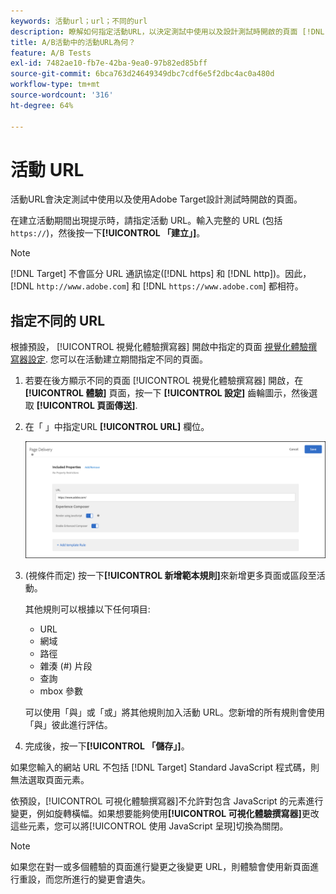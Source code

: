 ```yaml
---
keywords: 活動url；url；不同的url
description: 瞭解如何指定活動URL，以決定測試中使用以及設計測試時開啟的頁面 [!DNL Adobe Target].
title: A/B活動中的活動URL為何？
feature: A/B Tests
exl-id: 7482ae10-fb7e-42ba-9ea0-97b82ed85bff
source-git-commit: 6bca763d24649349dbc7cdf6e5f2dbc4ac0a480d
workflow-type: tm+mt
source-wordcount: '316'
ht-degree: 64%

---
```


# 活動 URL

活動URL會決定測試中使用以及使用Adobe Target設計測試時開啟的頁面。

在建立活動期間出現提示時，請指定活動 URL。輸入完整的 URL (包括 `https://`)，然後按一下&#x200B;**[!UICONTROL 「建立」]**。

>[!NOTE]
>
>[!DNL Target] 不會區分 URL 通訊協定([!DNL https] 和 [!DNL http])。因此，[!DNL `http://www.adobe.com`] 和 [!DNL `https://www.adobe.com`] 都相符。

## 指定不同的 URL

根據預設， [!UICONTROL 視覺化體驗撰寫器] 開啟中指定的頁面 [視覺化體驗撰寫器設定](/help/main/administrating-target/visual-experience-composer-set-up.md). 您可以在活動建立期間指定不同的頁面。

1. 若要在後方顯示不同的頁面 [!UICONTROL 視覺化體驗撰寫器] 開啟，在 **[!UICONTROL 體驗]** 頁面，按一下 **[!UICONTROL 設定]** 齒輪圖示，然後選取 **[!UICONTROL 頁面傳送]**.

1. 在「 」中指定URL **[!UICONTROL URL]** 欄位。

   ![頁面傳送對話方塊](/help/main/c-activities/t-test-ab/t-test-create-ab/assets/url-config-new.png)

1. (視條件而定) 按一下&#x200B;**[!UICONTROL 新增範本規則]**&#x200B;來新增更多頁面或區段至活動。

   其他規則可以根據以下任何項目:

   * URL
   * 網域
   * 路徑
   * 雜湊 (#) 片段
   * 查詢
   * mbox 參數

   可以使用「與」或「或」將其他規則加入活動 URL。您新增的所有規則會使用「與」彼此進行評估。

1. 完成後，按一下&#x200B;**[!UICONTROL 「儲存」]**。

如果您輸入的網站 URL 不包括 [!DNL Target] Standard JavaScript 程式碼，則無法選取頁面元素。

依預設，[!UICONTROL 可視化體驗撰寫器]不允許對包含 JavaScript 的元素進行變更，例如旋轉橫幅。如果想要能夠使用&#x200B;**[!UICONTROL 可視化體驗撰寫器]**&#x200B;更改這些元素，您可以將[!UICONTROL 使用 JavaScript 呈現]切換為關閉。

>[!NOTE]
>
>如果您在對一或多個體驗的頁面進行變更之後變更 URL，則體驗會使用新頁面進行重設，而您所進行的變更會遺失。
